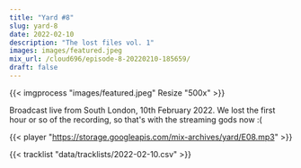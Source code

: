 ```yaml
---
title: "Yard #8"
slug: yard-8
date: 2022-02-10
description: "The lost files vol. 1"
images: images/featured.jpeg
mix_url: /cloud696/episode-8-20220210-185659/
draft: false
---
```


{{< imgprocess "images/featured.jpeg" Resize "500x" >}}

Broadcast live from South London, 10th February 2022. We lost the first hour or so of the recording, so that's with the streaming gods now :(

{{< player "https://storage.googleapis.com/mix-archives/yard/E08.mp3" >}}


{{< tracklist "data/tracklists/2022-02-10.csv" >}}
